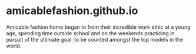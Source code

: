 # amicablefashion.github.io
Amicable fashion home began to from their incredible work ethic at a young age, spending time outside school and on the weekends practicing in pursuit of the ultimate goal: to be counted amongst the top models in the world.
